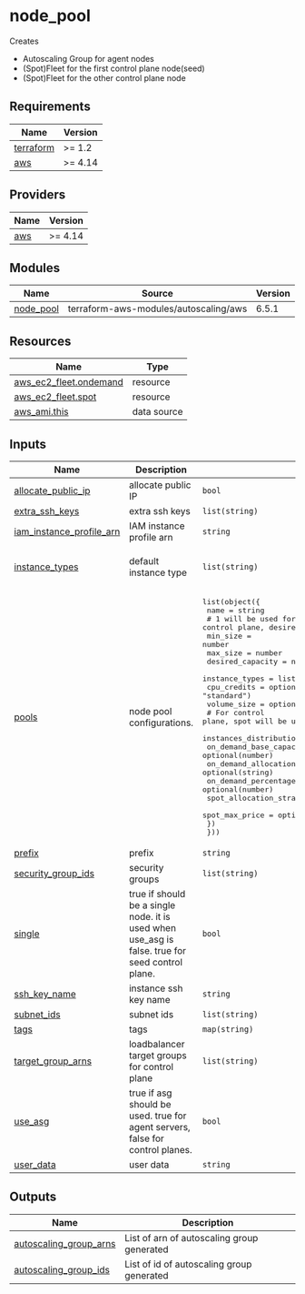 # node\_pool
Creates
- Autoscaling Group for agent nodes
- (Spot)Fleet for the first control plane node(seed)
- (Spot)Fleet for the other control plane node

## Requirements

| Name | Version |
|------|---------|
| <a name="requirement_terraform"></a> [terraform](#requirement\_terraform) | >= 1.2 |
| <a name="requirement_aws"></a> [aws](#requirement\_aws) | >= 4.14 |

## Providers

| Name | Version |
|------|---------|
| <a name="provider_aws"></a> [aws](#provider\_aws) | >= 4.14 |

## Modules

| Name | Source | Version |
|------|--------|---------|
| <a name="module_node_pool"></a> [node\_pool](#module\_node\_pool) | terraform-aws-modules/autoscaling/aws | 6.5.1 |

## Resources

| Name | Type |
|------|------|
| [aws_ec2_fleet.ondemand](https://registry.terraform.io/providers/hashicorp/aws/latest/docs/resources/ec2_fleet) | resource |
| [aws_ec2_fleet.spot](https://registry.terraform.io/providers/hashicorp/aws/latest/docs/resources/ec2_fleet) | resource |
| [aws_ami.this](https://registry.terraform.io/providers/hashicorp/aws/latest/docs/data-sources/ami) | data source |

## Inputs

| Name | Description | Type | Default | Required |
|------|-------------|------|---------|:--------:|
| <a name="input_allocate_public_ip"></a> [allocate\_public\_ip](#input\_allocate\_public\_ip) | allocate public IP | `bool` | `true` | no |
| <a name="input_extra_ssh_keys"></a> [extra\_ssh\_keys](#input\_extra\_ssh\_keys) | extra ssh keys | `list(string)` | `[]` | no |
| <a name="input_iam_instance_profile_arn"></a> [iam\_instance\_profile\_arn](#input\_iam\_instance\_profile\_arn) | IAM instance profile arn | `string` | n/a | yes |
| <a name="input_instance_types"></a> [instance\_types](#input\_instance\_types) | default instance type | `list(string)` | <pre>[<br>  "t3a.medium"<br>]</pre> | no |
| <a name="input_pools"></a> [pools](#input\_pools) | node pool configurations. | <pre>list(object({<br>    name = string<br>    # 1 will be used for seed control plane, desired for other control plane.<br>    min_size         = number<br>    max_size         = number<br>    desired_capacity = number<br>    instance_types   = list(string)<br>    cpu_credits      = optional(string, "standard")<br>    volume_size      = optional(number, 20)<br>    # For control plane, spot will be used when spot_max_price is set.<br>    instances_distribution = object({<br>      on_demand_base_capacity                  = optional(number)<br>      on_demand_allocation_strategy            = optional(string)<br>      on_demand_percentage_above_base_capacity = optional(number)<br>      spot_allocation_strategy                 = optional(string)<br>      spot_max_price                           = optional(string)<br>    })<br>  }))</pre> | n/a | yes |
| <a name="input_prefix"></a> [prefix](#input\_prefix) | prefix | `string` | `""` | no |
| <a name="input_security_group_ids"></a> [security\_group\_ids](#input\_security\_group\_ids) | security groups | `list(string)` | `[]` | no |
| <a name="input_single"></a> [single](#input\_single) | true if should be a single node. it is used when use\_asg is false. true for seed control plane. | `bool` | `false` | no |
| <a name="input_ssh_key_name"></a> [ssh\_key\_name](#input\_ssh\_key\_name) | instance ssh key name | `string` | `""` | no |
| <a name="input_subnet_ids"></a> [subnet\_ids](#input\_subnet\_ids) | subnet ids | `list(string)` | `[]` | no |
| <a name="input_tags"></a> [tags](#input\_tags) | tags | `map(string)` | `{}` | no |
| <a name="input_target_group_arns"></a> [target\_group\_arns](#input\_target\_group\_arns) | loadbalancer target groups for control plane | `list(string)` | `[]` | no |
| <a name="input_use_asg"></a> [use\_asg](#input\_use\_asg) | true if asg should be used. true for agent servers, false for control planes. | `bool` | `false` | no |
| <a name="input_user_data"></a> [user\_data](#input\_user\_data) | user data | `string` | `""` | no |

## Outputs

| Name | Description |
|------|-------------|
| <a name="output_autoscaling_group_arns"></a> [autoscaling\_group\_arns](#output\_autoscaling\_group\_arns) | List of arn of autoscaling group generated |
| <a name="output_autoscaling_group_ids"></a> [autoscaling\_group\_ids](#output\_autoscaling\_group\_ids) | List of id of autoscaling group generated |
